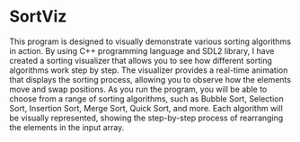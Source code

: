 # SortViz
 This program is designed to visually demonstrate various sorting algorithms in action. By using C++ programming language and SDL2 library, I have created a sorting visualizer that allows you to see how different sorting algorithms work step by step. The visualizer provides a real-time animation that displays the sorting process, allowing you to observe how the elements move and swap positions. As you run the program, you will be able to choose from a range of sorting algorithms, such as Bubble Sort, Selection Sort, Insertion Sort, Merge Sort, Quick Sort, and more. Each algorithm will be visually represented, showing the step-by-step process of rearranging the elements in the input array.
